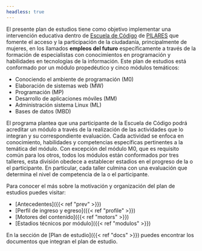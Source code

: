 ```yaml
---
headless: true
---
```

El presente plan de estudios tiene como objetivo implementar una intervención
educativa dentro de [Escuela de
Código](https://www.facebook.com/PILARES-Escuela-de-C%C3%B3digo-100494498506911/about/)
de [PILARES](https://pilares.cdmx.gob.mx/) que fomente el acceso y la
participación de la ciudadanía, principalmente de mujeres,  en los llamados
**empleos del futuro** específicamente a través de la formación de especialistas con conocimientos en programación y habilidades en tecnologías de la información. Este plan de estudios está conformado por un módulo propedéutico y cinco módulos temáticos:

* Conociendo el ambiente de programación (M0)
* Elaboración de sistemas web (MW)
* Programación (MP)
* Desarrollo de aplicaciones móviles (MM)
* Administración sistema Linux (ML)
* Bases de datos (MBD)

El programa plantea que una participante de la Escuela de Código podrá acreditar un módulo a través de la realización de las actividades que lo integran y su correspondiente evaluación. Cada actividad se enfoca en conocimiento, habilidades y competencias específicas pertinentes a la temática del módulo.  Con excepción del módulo M0, que es requisito común para los otros, todos los módulos están conformados por tres talleres, esta división obedece a establecer estadios en el progreso de la o el participante. En particular, cada taller culmina con una evaluación que determina el nivel de competencia de la o el participante. 

Para conocer el más sobre la motivación y organización del plan de estudios puedes visitar:

* [Antecedentes]({{< ref "prev" >}})
* [Perfil de ingreso y egreso]({{< ref "profile" >}})
* [Motores del contenido]({{< ref "motors" >}})
* [Estadios técnicos por módulo]({{< ref "modulos" >}})

En la sección de [Plan de estudio]({{< ref "docs" >}}) puedes encontrar los
documentos que integran el plan de estudio.

